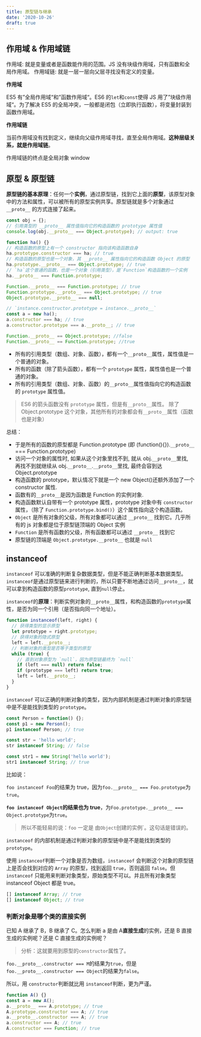 ```yaml
---
title: 原型链与继承
date: '2020-10-26'
draft: true
---
```


## 作用域 & 作用域链

作用域: 就是变量或者是函数能作用的范围。JS 没有块级作用域，只有函数和全局作用域。
作用域链: 就是一层一层向父层寻找没有定义的变量。

**作用域**

ES5 有”全局作用域“和”函数作用域“。ES6 的`let`和`const`使得 JS 用了”块级作用域“。为了解决 ES5 的全局冲突，一般都是闭包（立即执行函数），将变量封装到函数作用域。

**作用域链**

当前作用域没有找到定义，继续向父级作用域寻找，直至全局作用域。**这种层级关系，就是作用域链**。

作用域链的终点是全局对象 window

## 原型 & 原型链

**原型链的基本原理**：任何一个**实例**，通过原型链，找到它上面的**原型**，该原型对象中的方法和属性，可以被所有的原型实例共享。原型链就是多个对象通过 `__proto__` 的方式连接了起来。

```js
const obj = {};
// 引用类型的 __proto__ 属性值指向它的构造函数的 prototype 属性值
console.log(obj.__proto__ === Object.prototype); // output: true
```

```js
function ha() {}
// 构造函数的原型上有一个 constructor 指向该构造函数自身
ha.prototype.constructor === ha; // true
// 构造函数的原型也是一个对象，其 __proto__ 属性指向它的构造函数 Object 的原型
ha.prototype.__proto__ === Object.prototype; // true
// `ha`这个普通的函数，也是一个对象（引用类型），是`Function`构造函数的一个实例
ha.__proto__ === Function.prototype;

Function.__proto__ === Function.prototype; // true
Function.prototype.__proto__ === Object.prototype; // true
Object.prototype.__proto__ === null;

// `instance.constructor.prototype = instance.__proto__`
const a = new ha();
a.constructor === ha; // true
a.constructor.prototype === a.__proto__; // true
```

```js
Function.__proto__ == Object.prototype; //false
Function.__proto__ == Function.prototype; //true
```

- 所有的引用类型（数组、对象、函数），都有一个`__proto__`属性，属性值是一个普通的对象。
- 所有的函数（除了箭头函数），都有一个 `prototype` 属性，属性值也是一个普通的对象。
- 所有的引用类型（数组、对象、函数）的`__proto__`属性值指向它的构造函数的 `prototype` 属性值。

> ES6 的箭头函数没有 `prototype` 属性，但是有`__proto__`属性。
> 除了 Object.prototype 这个对象，其他所有的对象都会有`__proto__`属性（函数也是对象）

总结：

- 于是所有的函数的原型都是 Function.prototype (即 (function(){}).`__proto__` === Function.prototype)
- 访问一个对象的属性时, 如果从这个对象里找不到, 就从 obj.`__proto__`里找, 再找不到就继续从 obj.`__proto__`.`__proto__`里找, 最终会容到达 Object.prototype
- 构造函数的 prototype，默认情况下就是一个 new Object()还额外添加了一个 constructor 属性.
- 函数有的`__proto__`是因为函数是 Function 的实例对象.
- 构造函数默认自带有一个 prototype 属性，prototype 对象中有 `constructor` 属性，（除了 `Function.prototype.bind()`）这个属性指向这个构造函数。
- `Object` 是所有对象的父级，所有对象都可以通过 `__proto__` 找到它。几乎所有的 js 对象都是位于原型链顶端的 Object 实例
- `Function` 是所有函数的父级，所有函数都可以通过 `__proto__` 找到它
- 原型链的顶端是 `Object.prototype.__proto__` 也就是 `null`

## instanceof

`instanceof` 可以准确的判断复杂数据类型，但是不能正确判断基本数据类型。`instanceof`是通过原型链来进行判断的，所以只要不断地通过访问`__proto__`，就可以拿到构造函数的原型`prototype`, 直到`null`停止。

`instanceof`的**原理**：判断实例对象的`__proto__`属性，和构造函数的`prototype`属性，是否为同一个引用（是否指向同一个地址）。

```js
function instanceof(left, right) {
  // 获得类型的显示原型
  let prototype = right.prototype;
  // 获得对象的隐式原型
  left = left.__proto__;
  // 判断对象的类型是否等于类型的原型
  while (true) {
    // 直到对象原型为 `null`，因为原型链最终为 `null`
    if (left === null) return false;
    if (prototype === left) return true;
    left = left.__proto__;
  }
}
```

`instanceof` 可以正确的判断对象的类型，因为内部机制是通过判断对象的原型链中是不是能找到类型的 `prototype`。

```js
const Person = function() {};
const p1 = new Person();
p1 instanceof Person; // true

const str = 'hello world';
str instanceof String; // false

const str1 = new String('hello world');
str1 instanceof String; // true
```

比如说：

`foo instanceof Foo`的结果为 true，因为`foo.__proto__ === Foo.prototype`为`true`。

**`foo instanceof Object`的结果也为 true**，为`Foo.prototype.__proto__ === Object.prototype`为`true`。

> 所以不能轻易的说：`foo` 一定是 由`Object`创建的实例`。这句话是错误的。

`instanceof` 的内部机制是通过判断对象的原型链中是不是能找到类型的 `prototype`。

使用 `instanceof`判断一个对象是否为数组，`instanceof` 会判断这个对象的原型链上是否会找到对应的 `Array` 的原型，找到返回 `true`，否则返回 `false`。但 `instanceof` 只能用来判断对象类型，原始类型不可以。并且所有对象类型 instanceof Object 都是 true。

```js
[] instanceof Array; // true
[] instanceof Object; // true
```

### 判断对象是哪个类的直接实例

已知 A 继承了 B，B 继承了 C。怎么判断 a 是由 A**直接生成**的实例，还是 B 直接生成的实例呢？还是 C 直接生成的实例呢？

> 分析：这就要用到原型的`constructor`属性了。

`foo.__proto__.constructor === M`的结果为`true`，但是 `foo.__proto__.constructor === Object`的结果为`false`。

所以，用 `constructor`判断就比用 `instanceof`判断，更为严谨。

```js
function A() {}
const a = new A();
a.__proto__ === A.prototype; // true
A.prototype.constructor === A; // true
a.__proto__.constructor === A; // true
a.constructor === A; // true
A.constructor === Function; // true
```
